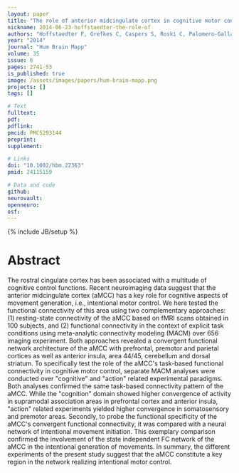 ```yaml
---
layout: paper
title: "The role of anterior midcingulate cortex in cognitive motor control: evidence from functional connectivity analyses."
nickname: 2014-06-23-hoffstaedter-the-role-of
authors: "Hoffstaedter F, Grefkes C, Caspers S, Roski C, Palomero-Gallagher N, Laird AR, Fox PT, Eickhoff SB"
year: "2014"
journal: "Hum Brain Mapp"
volume: 35
issue: 6
pages: 2741-53
is_published: true
image: /assets/images/papers/hum-brain-mapp.png
projects: []
tags: []

# Text
fulltext:
pdf:
pdflink:
pmcid: PMC5293144
preprint:
supplement:

# Links
doi: "10.1002/hbm.22363"
pmid: 24115159

# Data and code
github:
neurovault:
openneuro:
osf:
---
```

{% include JB/setup %}

# Abstract

The rostral cingulate cortex has been associated with a multitude of cognitive control functions. Recent neuroimaging data suggest that the anterior midcingulate cortex (aMCC) has a key role for cognitive aspects of movement generation, i.e., intentional motor control. We here tested the functional connectivity of this area using two complementary approaches: (1) resting-state connectivity of the aMCC based on fMRI scans obtained in 100 subjects, and (2) functional connectivity in the context of explicit task conditions using meta-analytic connectivity modeling (MACM) over 656 imaging experiment. Both approaches revealed a convergent functional network architecture of the aMCC with prefrontal, premotor and parietal cortices as well as anterior insula, area 44/45, cerebellum and dorsal striatum. To specifically test the role of the aMCC's task-based functional connectivity in cognitive motor control, separate MACM analyses were conducted over "cognitive" and "action" related experimental paradigms. Both analyses confirmed the same task-based connectivity pattern of the aMCC. While the "cognition" domain showed higher convergence of activity in supramodal association areas in prefrontal cortex and anterior insula, "action" related experiments yielded higher convergence in somatosensory and premotor areas. Secondly, to probe the functional specificity of the aMCC's convergent functional connectivity, it was compared with a neural network of intentional movement initiation. This exemplary comparison confirmed the involvement of the state independent FC network of the aMCC in the intentional generation of movements. In summary, the different experiments of the present study suggest that the aMCC constitute a key region in the network realizing intentional motor control.
